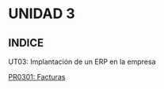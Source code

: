 # UNIDAD 3
## INDICE

UT03: Implantación de un ERP en la empresa

[PR0301: Facturas](pr0301/doc.md)

[]()